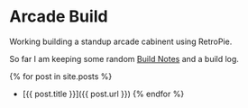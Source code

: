 # Arcade Build

Working building a standup arcade cabinent using  RetroPie.


So far I am keeping some random [Build Notes](notes) and a build log.

{% for post in site.posts %}
  * [{{ post.title }}]({{ post.url }})
{% endfor %}


